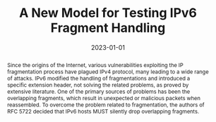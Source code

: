 ---
layout: single_publication
title: A New Model for Testing IPv6 Fragment Handling
slug: a-new-model-for-testing-ipv6-fragment-handling

# Authors
# A YAML list of author names
# If you created a profile for a user (e.g. the default `admin` user at `content/authors/admin/`), 
# write the username (folder name) here, and it will be replaced with their full name and linked to their profile.
authors:
- Edoardo Di Paolo
- Enrico Bassetti
- Angelo Spognardi

# Author notes (such as 'Equal Contribution')
# A YAML list of notes for each author in the above `authors` list
author_notes: []

date: '2023-01-01'

# Date to publish webpage (NOT necessarily Bibtex publication's date).
publishDate: '2024-09-06T07:33:03.634793Z'

# Publication type.
# A single CSL publication type but formatted as a YAML list (for Hugo requirements).
publication_types: 'paper_conference'

# Publication name and optional abbreviated publication name.
publication: 'Computer Security - ESORICS 2023'
publication_short: ''

doi: ''

abstract: Since the origins of the Internet, various vulnerabilities exploiting the
  IP fragmentation process have plagued IPv4 protocol, many leading to a wide range
  of attacks. IPv6 modified the handling of fragmentations and introduced a specific
  extension header, not solving the related problems, as proved by extensive literature.
  One of the primary sources of problems has been the overlapping fragments, which
  result in unexpected or malicious packets when reassembled. To overcome the problem
  related to fragmentation, the authors of RFC 5722 decided that IPv6 hosts MUST silently
  drop overlapping fragments.

# Summary. An optional shortened abstract.
summary: ''

tags: []

# Display this page in a list of Featured pages?
featured: false

# Links
url_pdf: ''
url_code: ''
url_dataset: ''
url_poster: ''
url_project: ''
url_slides: ''
url_source: ''
url_video: ''

# Custom links (uncomment lines below)
# links:
# - name: Custom Link
#   url: http://example.org

# Publication image
# Add an image named `featured.jpg/png` to your page's folder then add a caption below.
image:
  caption: ''
  focal_point: ''
  preview_only: false

# Associated Projects (optional).
#   Associate this publication with one or more of your projects.
#   Simply enter your project's folder or file name without extension.
#   E.g. `projects: ['internal-project']` links to `content/project/internal-project/index.md`.
#   Otherwise, set `projects: []`.
projects: []
links:
- name: URL
  value: "PDF"
  icon: 'bi bi-filetype-pdf'
  url: https://arxiv.org/pdf/2309.03525
- name: GitHub
  icon: 'bi bi-github'
  value: 'Code'
  url: 'https://github.com/netsecuritylab/ipv6-fragmentation'
---